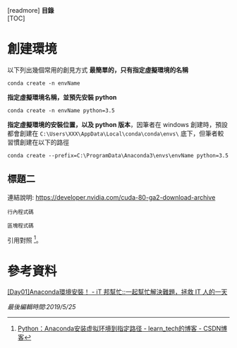 [readmore]
**目錄**  
[TOC]
# 創建環境
以下列出幾個常用的創見方式
**最簡單的，只有指定虛擬環境的名稱**
```shell
conda create -n envName
```

**指定虛擬環境名稱，並預先安裝 python**
```shell
conda create -n envName python=3.5
```

**指定虛擬環境的安裝位置，以及 python 版本**，因筆者在 windows 創建時，預設都會創建在 `C:\Users\XXX\AppData\Local\conda\conda\envs\` 底下，但筆者較習慣創建在以下的路徑
```shell
conda create --prefix=C:\ProgramData\Anaconda3\envs\envName python=3.5
```
## 標題二
連結說明: <https://developer.nvidia.com/cuda-80-ga2-download-archive>

`行內程式碼`

```shell
區塊程式碼
```

引用對照 [^1]。

# 參考資料
[[Day01]Anaconda環境安裝！ - iT 邦幫忙::一起幫忙解決難題，拯救 IT 人的一天]([https://ithelp.ithome.com.tw/articles/10192460](https://ithelp.ithome.com.tw/articles/10192460))



[^1]: [Python：Anaconda安装虚拟环境到指定路径 - learn_tech的博客 - CSDN博客]([https://blog.csdn.net/learn_tech/article/details/80748450](https://blog.csdn.net/learn_tech/article/details/80748450))

*最後編輯時間:2019/5/25*

<!--tags:
-->
<!--stackedit_data:
eyJoaXN0b3J5IjpbLTIxMDAwNzkwODQsLTgzNDEyNDg0MV19
-->